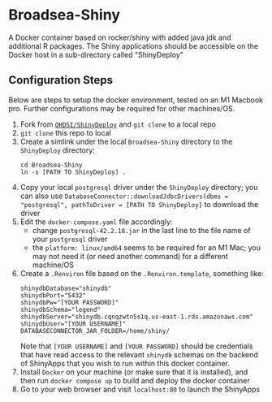 # Broadsea-Shiny
A Docker container based on rocker/shiny with added java jdk and additional R packages. The Shiny applications should be accessible on the Docker host in a sub-directory called "ShinyDeploy"  

## Configuration Steps

Below are steps to setup the docker environment, tested on an M1 Macbook pro. Further configurations may be required for other machines/OS. 

1. Fork from [`OHDSI/ShinyDeploy`](https://github.com/OHDSI/ShinyDeploy) and `git clone` to a local repo
2. `git clone` this repo to local
3. Create a simlink under the local `Broadsea-Shiny` directory to the `ShinyDeploy` directory:
   ```
   cd Broadsea-Shiny
   ln -s [PATH TO ShinyDeploy] .
   ```
4. Copy your local `postgresql` driver under the `ShinyDeploy` directory; you can also use `DatabaseConnector::downloadJdbcDrivers(dbms = "postgresql", pathToDriver = [PATH TO ShinyDeploy]` to download the driver
5. Edit the `docker-compose.yaml` file accordingly:
    * change `postgresql-42.2.18.jar` in the last line to the file name of your `postgresql` driver
    * the `platform: linux/amd64` seems to be required for an M1 Mac; you may not need it (or need another command) for a different machine/OS
6. Create a `.Renviron` file based on the `.Renviron.template`, something like:
   ```
   shinydbDatabase="shinydb"
   shinydbPort="5432"
   shinydbPw="[YOUR PASSWORD]"
   shinydbSchema="legend"
   shinydbServer="shinydb.cqnqzwtn5s1q.us-east-1.rds.amazonaws.com"
   shinydbUser="[YOUR USERNAME]"
   DATABASECONNECTOR_JAR_FOLDER=/home/shiny/
   ```
   Note that `[YOUR USERNAME]` and `[YOUR PASSWORD]` should be credentials that have read access to the relevant `shinydb` schemas on the backend of ShinyApps that you wish to run within this docker container.
7. Install `Docker` on your machine (or make sure that it is installed), and then run `docker compose up` to build and deploy the docker container
8. Go to your web browser and visit `localhost:80` to launch the ShinyApps
